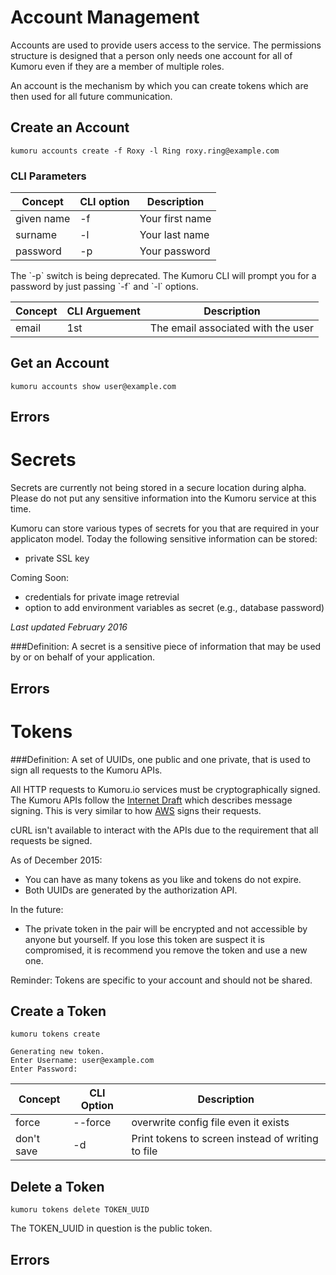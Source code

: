 # Account Management

Accounts are used to provide users access to the service.  The permissions structure is designed that a person only needs one account for all of Kumoru even if they are a member of multiple roles.

An account is the mechanism by which you can create tokens which are then used for all future communication.

## Create an Account

```shell
kumoru accounts create -f Roxy -l Ring roxy.ring@example.com
```

### CLI Parameters
Concept | CLI option | Description
------- | ---------- | -----------
given name | -f | Your first name
surname | -l | Your last name
password | -p | Your password

<aside class="info">The `-p` switch is being deprecated.  The Kumoru CLI will prompt you for a password by just passing `-f` and `-l` options.</aside>

Concept | CLI Arguement | Description
------- | ------------- | -----------
email | 1st | The email associated with the user

## Get an Account

```shell
kumoru accounts show user@example.com
```

## Errors



# Secrets

<aside class="warning">Secrets are currently not being stored in a secure location during alpha.  Please do not put any sensitive information into the Kumoru service at this time.</aside>

Kumoru can store various types of secrets for you that are required in your applicaton model.  Today the following sensitive information can be stored:

- private SSL key

Coming Soon:

- credentials for private image retrevial
- option to add environment variables as secret (e.g., database password)

_Last updated February 2016_


###Definition:
A secret is a sensitive piece of information that may be used by or on behalf of your application.

## Errors

# Tokens

###Definition: A set of UUIDs, one public and one private, that is used to sign all requests to the Kumoru APIs.

All HTTP requests to Kumoru.io services must be cryptographically signed. The Kumoru APIs follow the [Internet Draft](http://tools.ietf.org/html/draft-cavage-http-signatures-05) which describes message signing. This is very similar to how [AWS](http://docs.aws.amazon.com/general/latest/gr/sigv4_signing.html) signs their requests.

<aside class="warning">cURL isn't available to interact with the APIs due to the requirement that all requests be signed.</aside>

As of December 2015: 
- You can have as many tokens as you like and tokens do not expire.
- Both UUIDs are generated by the authorization API.

In the future:

- The private token in the pair will be encrypted and not accessible by anyone but yourself. If you lose this token are suspect it is compromised, it is recommend you remove the token and use a new one.

<aside class="info">Reminder: Tokens are specific to your account and should not be shared.</aside>

## Create a Token

```shell
kumoru tokens create

Generating new token.
Enter Username: user@example.com
Enter Password:
```

Concept | CLI Option | Description
------- | ---------- | -----------
force | --force | overwrite config file even it exists
don't save | -d | Print tokens to screen instead of writing to file

## Delete a Token

```shell
kumoru tokens delete TOKEN_UUID
```

The TOKEN_UUID in question is the public token.

## Errors
